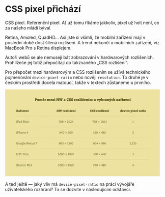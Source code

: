 # CSS pixel přichází

CSS pixel. Referenční pixel. Ať už tomu říkáme jakkoliv, pixel už holt není, co za našeho mládí býval.

Retina, Amoled, QuadHD… Asi jste si všimli, že mobilní zařízení mají v poslední době dost šílená rozlišení. A trend nekončí u mobilních zařízení, viz MacBook Pro s Retina displejem.

Autoři webů se ale nemusejí bát zobrazování v hardwarových rozlišeních. Prohlížeče jej totiž přepočítají do takzvaného „CSS rozlišení“.

Pro přepočet mezi hardwarovým a CSS rozlišením se užívá technického pojmenování `device-pixel-ratio` nebo nověji `resolution`. To druhé je v českém prostředí docela matoucí, takže v textech zůstaneme u prvního.

![Poměr mezi HW a CSS rozlišením u vybraných zařízení](../dist/images/original/hw-css-pixely-tabulka.jpg)

A teď ještě — jaký vliv má `device-pixel-ratio` na práci vývojáře uživatelského rozhraní? To se dozvíte v následujícím odstavci.
